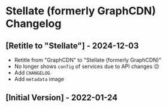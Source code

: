 # Stellate (formerly GraphCDN) Changelog

## [Retitle to "Stellate"] - 2024-12-03

- Retitle from "GraphCDN" to "Stellate (formerly GraphCDN)"
- No longer shows `config` of services due to API changes 😔
- Add `CHANGELOG`
- Add `metadata` image

## [Initial Version] - 2022-01-24